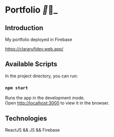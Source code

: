 # Portfolio _👾_👾_


## Introduction

My portfolio deployed in Firebase

https://clararufidev.web.app/

## Available Scripts

In the project directory, you can run:

### `npm start`

Runs the app in the development mode.<br>
Open [http://localhost:3000](http://localhost:3000) to view it in the browser.

## Technologies

ReactJS && JS && Firebase